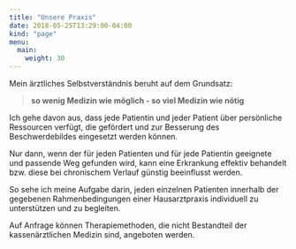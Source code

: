 ```yaml
---
title: "Unsere Praxis"
date: 2018-05-25T13:29:00-04:00
kind: "page"
menu:
  main:
    weight: 30
---
```


Mein ärztliches Selbstverständnis beruht auf dem Grundsatz:

> **so wenig Medizin wie möglich - so viel Medizin wie nötig**

Ich gehe davon aus, dass jede Patientin und jeder Patient über persönliche Ressourcen verfügt, die gefördert und zur Besserung des Beschwerdebildes eingesetzt werden können.

Nur dann, wenn der für jeden Patienten und für jede Patientin geeignete und passende Weg gefunden wird, kann eine Erkrankung effektiv behandelt bzw. diese bei chronischem Verlauf günstig beeinflusst werden.

So sehe ich meine Aufgabe darin, jeden einzelnen Patienten innerhalb der gegebenen Rahmenbedingungen einer Hausarztpraxis individuell zu unterstützen und zu begleiten.

Auf Anfrage können Therapiemethoden, die nicht Bestandteil der kassenärztlichen Medizin sind, angeboten werden.

